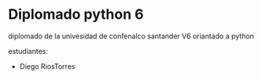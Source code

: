 # Diplomado python 6

diplomado de la univesidad de confenalco santander V6 oriantado a python 

estudiantes:
- Diego RiosTorres 
